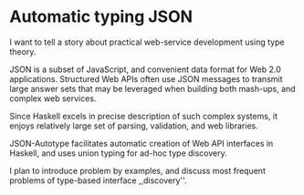 Automatic typing JSON
=====================

I want to tell a story about practical web-service development using type theory.

JSON is a subset of JavaScript, and convenient data format for Web 2.0
applications. Structured Web APIs often use JSON messages to transmit
large answer sets that may be leveraged when building both mash-ups,
and complex web services.

Since Haskell excels in precise description of such complex systems,
it enjoys relatively large set of parsing, validation, and web libraries.

JSON-Autotype facilitates automatic creation of Web API interfaces
in Haskell, and uses union typing for ad-hoc type discovery.

I plan to introduce problem by examples, and discuss most frequent problems
of type-based interface ,,discovery''.

